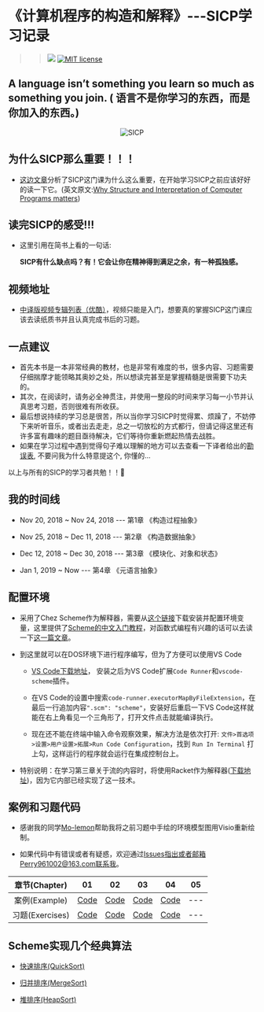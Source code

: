# 《计算机程序的构造和解释》---SICP学习记录
>> ![](https://img.shields.io/badge/language-Scheme-orange.svg) [![MIT license](https://img.shields.io/dub/l/vibe-d.svg)](https://github.com/Perry961002/Learning-notes-of-SICP/blob/master/LICENSE)

## A language isn’t something you learn so much as something you join. ( 语言不是你学习的东西，而是你加入的东西。)

<p align="center">
  <img src="http://groups.csail.mit.edu/mac/classes/6.001/abelson-sussman-lectures/wizard.jpg" alt="SICP"/>
</p>

## 为什么SICP那么重要！！！

- [这边文章](http://blog.fujiji.com/why-structure-and-interpretation-of-computer-programs-matters/)分析了SICP这门课为什么这么重要，在开始学习SICP之前应该好好的读一下它。(英文原文:[Why Structure and Interpretation of Computer Programs matters](https://www.cs.berkeley.edu/~bh/sicp.html))

## 读完SICP的感受!!!

- 这里引用在简书上看的一句话:

  **SICP有什么缺点吗？有！它会让你在精神得到满足之余，有一种孤独感。**

## 视频地址

- [中译版视频专辑列表（优酷）](https://v.youku.com/v_show/id_XNTEzMDAyMTU2.html?f=18958522)，视频只能是入门，想要真的掌握SICP这门课应该去读纸质书并且认真完成书后的习题。

## 一点建议

- 首先本书是一本非常经典的教材，也是非常有难度的书，很多内容、习题需要仔细揣摩才能领略其奥妙之处，所以想读完甚至是掌握精髓是很需要下功夫的。
- 其次，在阅读时，请务必全神贯注，并使用一整段的时间来学习每一小节并认真思考习题，否则很难有所收获。
- 最后想说持续的学习总是很苦，所以当你学习SICP时觉得累、烦躁了，不妨停下来听听音乐，或者出去走走，总之一切放松的方式都行，但请记得这里还有许多富有趣味的题目亟待解决，它们等待你重新燃起热情去战胜。
- 如果在学习过程中遇到觉得句子难以理解的地方可以去查看一下译者给出的[勘误表](http://www.math.pku.edu.cn/teachers/qiuzy/books/sicp/errata.htm), 不要问我为什么特意提这个, 你懂的...

以上与所有的SICP的学习者共勉！！:tada:

## 我的时间线

- Nov 20, 2018 ~ Nov 24, 2018 --- 第1章 《构造过程抽象》

- Nov 25, 2018 ~ Dec 11, 2018 --- 第2章 《构造数据抽象》

- Dec 12, 2018 ~ Dec 30, 2018 --- 第3章 《模块化、对象和状态》

- Jan 1, 2019 ~ Now --- 第4章 《元语言抽象》

## 配置环境

- 采用了Chez Scheme作为解释器，需要从[这个链接](https://www.scheme.com/download/)下载安装并配置环境变量，这里提供了[Scheme的中文入门教程](https://github.com/DeathKing/yast-cn)，对函数式编程有兴趣的话可以去读一下[这一篇文章](https://github.com/justinyhuang/Functional-Programming-For-The-Rest-of-Us-Cn/tree/master)。

- 到这里就可以在DOS环境下进行程序编写，但为了方便可以使用VS Code
    - [VS Code下载地址](https://code.visualstudio.com/)， 安装之后为VS Code扩展`Code Runner`和`vscode-scheme`插件。

    - 在VS Code的设置中搜索`code-runner.executorMapByFileExtension`，在最后一行追加内容`".scm": "scheme"`，安装好后重启一下VS Code这样就能在右上角看见一个三角形了，打开文件点击就能编译执行。

    - 现在还不能在终端中输入命令观察效果，解决方法是依次打开: `文件>首选项>设置>用户设置>拓展>Run Code Configuration`，找到 `Run In Terminal` 打上勾，这样运行的程序就会运行在集成控制台上。
- 特别说明：在学习第三章关于流的内容时，将使用Racket作为解释器([下载地址](https://download.racket-lang.org/))，因为它内部已经实现了这一技术。

## 案例和习题代码

- 感谢我的同学[Mo-lemon](https://github.com/Mo-lemon)帮助我将之前习题中手绘的环境模型图用Visio重新绘制。

- 如果代码中有错误或者有疑惑，欢迎通过[Issues](https://github.com/Perry961002/Learning-notes-of-SICP/issues)指出或者邮箱Perry961002@163.com联系我。

| 章节(Chapter) |  01  |  02  |  03  |  04  |  05  |
|:-------------:|:----:|:----:|:----:|:----:|:----:|
| 案例(Example) | [Code](https://github.com/Perry961002/Learning-notes-of-SICP/tree/master/Chap1/example) |  [Code](https://github.com/Perry961002/Learning-notes-of-SICP/tree/master/Chap2/example) | [Code](https://github.com/Perry961002/Learning-notes-of-SICP/tree/master/Chap3/example) | [Code](https://github.com/Perry961002/Learning-notes-of-SICP/tree/master/Chap3/example) | --- |
| 习题(Exercises) | [Code](https://github.com/Perry961002/Learning-notes-of-SICP/tree/master/Chap1/exercise)  | [Code](https://github.com/Perry961002/Learning-notes-of-SICP/tree/master/Chap2/exercise) | [Code](https://github.com/Perry961002/Learning-notes-of-SICP/tree/master/Chap3/exercise) | [Code](https://github.com/Perry961002/Learning-notes-of-SICP/tree/master/Chap3/exercise) | --- |

## Scheme实现几个经典算法

- [快速排序(QuickSort)](https://github.com/Perry961002/Learning-notes-of-SICP/blob/master/little%20practice/quicksort.scm)

- [归并排序(MergeSort)](https://github.com/Perry961002/Learning-notes-of-SICP/blob/master/little%20practice/merge-sort.scm)

- [堆排序(HeapSort)](https://github.com/Perry961002/Learning-notes-of-SICP/blob/master/little%20practice/HeapSort.scm)